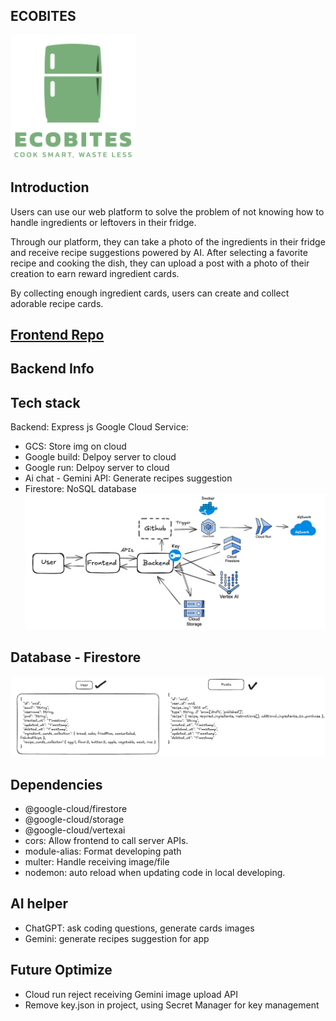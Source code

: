 ## ECOBITES

<img src="./readme-img/logo_eco_bites.svg" width="200"></img>

## Introduction

Users can use our web platform to solve the problem of not knowing how to handle ingredients or leftovers in their fridge.

Through our platform, they can take a photo of the ingredients in their fridge and receive recipe suggestions powered by AI. After selecting a favorite recipe and cooking the dish, they can upload a post with a photo of their creation to earn reward ingredient cards.

By collecting enough ingredient cards, users can create and collect adorable recipe cards.

## [Frontend Repo](https://github.com/vivi2393142/ecoBites-web)

## Backend Info

## Tech stack

Backend: Express js
Google Cloud Service:

- GCS: Store img on cloud
- Google build: Delpoy server to cloud
- Google run: Delpoy server to cloud
- Ai chat - Gemini API: Generate recipes suggestion
- Firestore: NoSQL database
  ![backend_ architecture](./readme-img/backend_%20architecture.png)

## Database - Firestore

![DBdesign](./readme-img/db_column_design.png)

## Dependencies

- @google-cloud/firestore
- @google-cloud/storage
- @google-cloud/vertexai
- cors: Allow frontend to call server APIs.
- module-alias: Format developing path
- multer: Handle receiving image/file
- nodemon: auto reload when updating code in local developing.

## AI helper

- ChatGPT: ask coding questions, generate cards images
- Gemini: generate recipes suggestion for app

## Future Optimize

- Cloud run reject receiving Gemini image upload API
- Remove key.json in project, using Secret Manager for key management
